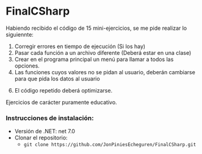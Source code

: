 # FinalCSharp

Habiendo recibido el código de 15 mini-ejercicios, se me pide realizar lo siguiennte:

1. Corregir errores en tiempo de ejecución (Si los hay)
2. Pasar cada función a un archivo diferente (Deberá estar en una clase)
3. Crear en el programa principal un menú para llamar a todos las opciones.
4. Las funciones cuyos valores no se pidan al usuario, deberán cambiarse para que pida los datos al usuario

6) El código repetido deberá optimizarse.

Ejercicios de carácter puramente educativo.

### Instrucciones de instalación:

- Versión de .NET: net 7.0
- Clonar el repositorio:
  - `git clone https://github.com/JonPiniesEcheguren/FinalCSharp.git`
